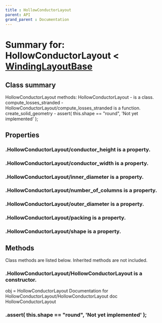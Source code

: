 ```yaml
---
title : HollowConductorLayout
parent: API
grand_parent : Documentation
---
```

# Summary for: **HollowConductorLayout**  < [WindingLayoutBase](WindingLayoutBase.html)

## Class summary

HollowConductorLayout methods:
HollowConductorLayout - is a class.
compute_losses_stranded - HollowConductorLayout/compute_losses_stranded is a function.
create_solid_geometry - assert( this.shape == "round", 'Not yet implemented' );

## Properties

### .HollowConductorLayout/**conductor_height** is a property.

### .HollowConductorLayout/**conductor_width** is a property.

### .HollowConductorLayout/**inner_diameter** is a property.

### .HollowConductorLayout/**number_of_columns** is a property.

### .HollowConductorLayout/**outer_diameter** is a property.

### .HollowConductorLayout/**packing** is a property.

### .HollowConductorLayout/**shape** is a property.


## Methods

Class methods are listed below. Inherited methods are not included.

### .**HollowConductorLayout**/HollowConductorLayout is a constructor.
obj = HollowConductorLayout
Documentation for HollowConductorLayout/HollowConductorLayout
doc HollowConductorLayout

### .assert( this.shape == "round", 'Not yet implemented' );


